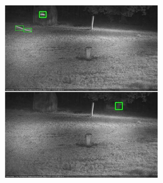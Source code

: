 ![20201004-183536-184537](in2/20201004/20201004-183536-184537_0_.jpg)
![20201004-185550-190556](in2/20201004/20201004-185550-190556_0_.jpg)
